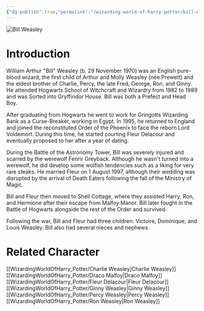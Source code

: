 ```yaml
---
{"dg-publish":true,"permalink":"/wizarding-world-of-harry-potter/bill-weasley/","dgPassFrontmatter":true,"created":"","updated":""}
---
```


![Bill Weasley](http://rxbg5ysja.bkt.gdipper.com/Bill_Weasley.png)
# Introduction
William Arthur "Bill" Weasley (b. 29 November 1970) was an English pure-blood wizard, the first child of Arthur and Molly Weasley (née Prewett) and the eldest brother of Charlie, Percy, the late Fred, George, Ron, and Ginny. He attended Hogwarts School of Witchcraft and Wizardry from 1982 to 1989 and was Sorted into Gryffindor House. Bill was both a Prefect and Head Boy. 

After graduating from Hogwarts he went to work for Gringotts Wizarding Bank as a Curse-Breaker, working in Egypt. In 1995, he returned to England and joined the reconstituted Order of the Phoenix to face the reborn Lord Voldemort. During this time, he started courting Fleur Delacour and eventually proposed to her after a year of dating.

During the Battle of the Astronomy Tower, Bill was severely injured and scarred by the werewolf Fenrir Greyback. Although he wasn't turned into a werewolf, he did develop some wolfish tendencies such as a liking for very rare steaks. He married Fleur on 1 August 1997, although their wedding was disrupted by the arrival of Death Eaters following the fall of the Ministry of Magic. 

Bill and Fleur then moved to Shell Cottage, where they assisted Harry, Ron, and Hermione after their escape from Malfoy Manor. Bill later fought in the Battle of Hogwarts alongside the rest of the Order and survived.

Following the war, Bill and Fleur had three children: Victoire, Dominique, and Louis Weasley. Bill also had several nieces and nephews. 

# Related Character
[[WizardingWorldOfHarry_Potter/Charlie Weasley\|Charlie Weasley]]
[[WizardingWorldOfHarry_Potter/Draco Malfoy\|Draco Malfoy]]
[[WizardingWorldOfHarry_Potter/Fleur Delacour\|Fleur Delacour]]
[[WizardingWorldOfHarry_Potter/Ginny Weasley\|Ginny Weasley]]
[[WizardingWorldOfHarry_Potter/Percy Weasley\|Percy Weasley]]
[[WizardingWorldOfHarry_Potter/Ron Weasley\|Ron Weasley]]
